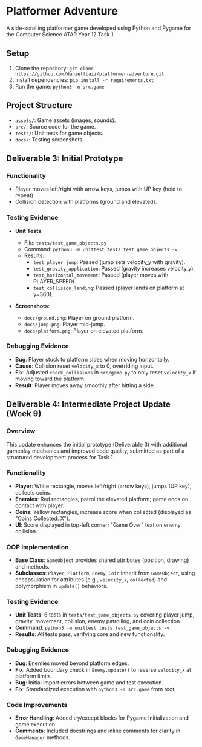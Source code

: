 # Platformer Adventure
A side-scrolling platformer game developed using Python and Pygame for the Computer Science ATAR Year 12 Task 1.

## Setup
1. Clone the repository: `git clone https://github.com/daniellbaii/platformer-adventure.git`
2. Install dependencies: `pip install -r requirements.txt`
3. Run the game: `python3 -m src.game`

## Project Structure
- `assets/`: Game assets (images, sounds).
- `src/`: Source code for the game.
- `tests/`: Unit tests for game objects.
- `docs/`: Testing screenshots.

## Deliverable 3: Initial Prototype
### Functionality
- Player moves left/right with arrow keys, jumps with UP key (hold to repeat).
- Collision detection with platforms (ground and elevated).

### Testing Evidence
- **Unit Tests**:
  - File: `tests/test_game_objects.py`
  - Command: `python3 -m unittest tests.test_game_objects -v`
  - Results:
    - `test_player_jump`: Passed (jump sets velocity_y with gravity).
    - `test_gravity_application`: Passed (gravity increases velocity_y).
    - `test_horizontal_movement`: Passed (player moves with PLAYER_SPEED).
    - `test_collision_landing`: Passed (player lands on platform at y=360).

- **Screenshots**:
  - `docs/ground.png`: Player on ground platform.
  - `docs/jump.png`: Player mid-jump.
  - `docs/platform.png`: Player on elevated platform.

### Debugging Evidence
- **Bug**: Player stuck to platform sides when moving horizontally.
- **Cause**: Collision reset `velocity_x` to 0, overriding input.
- **Fix**: Adjusted `check_collisions` in `src/game.py` to only reset `velocity_x` if moving toward the platform.
- **Result**: Player moves away smoothly after hitting a side.

## Deliverable 4: Intermediate Project Update (Week 9)
### Overview
This update enhances the initial prototype (Deliverable 3) with additional gameplay mechanics and improved code quality, submitted as part of a structured development process for Task 1.

### Functionality
- **Player**: White rectangle, moves left/right (arrow keys), jumps (UP key), collects coins.
- **Enemies**: Red rectangles, patrol the elevated platform; game ends on contact with player.
- **Coins**: Yellow rectangles, increase score when collected (displayed as "Coins Collected: X").
- **UI**: Score displayed in top-left corner; "Game Over" text on enemy collision.

### OOP Implementation
- **Base Class**: `GameObject` provides shared attributes (position, drawing) and methods.
- **Subclasses**: `Player`, `Platform`, `Enemy`, `Coin` inherit from `GameObject`, using encapsulation for attributes (e.g., `velocity_x`, `collected`) and polymorphism in `update()` behaviors.

### Testing Evidence
- **Unit Tests**: 6 tests in `tests/test_game_objects.py` covering player jump, gravity, movement, collision, enemy patrolling, and coin collection.
- **Command**: `python3 -m unittest tests.test_game_objects -v`
- **Results**: All tests pass, verifying core and new functionality.

### Debugging Evidence
- **Bug**: Enemies moved beyond platform edges.
- **Fix**: Added boundary check in `Enemy.update()` to reverse `velocity_x` at platform limits.
- **Bug**: Initial import errors between game and test execution.
- **Fix**: Standardized execution with `python3 -m src.game` from root.

### Code Improvements
- **Error Handling**: Added try/except blocks for Pygame initialization and game execution.
- **Comments**: Included docstrings and inline comments for clarity in `GameManager` methods.